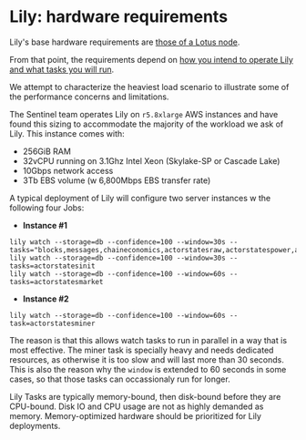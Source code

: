 # Lily: hardware requirements

Lily's base hardware requirements are
[those of a Lotus node](https://docs.filecoin.io/get-started/lotus/installation/#minimal-requirements).

From that point, the requirements depend on
[how you intend to operate Lily and what tasks you will run](operation.md).

We attempt to characterize the heaviest load scenario to illustrate some of
the performance concerns and limitations.

The Sentinel team operates Lily on `r5.8xlarge` AWS instances and have found
this sizing to accommodate the majority of the workload we ask of Lily. This
instance comes with:

- 256GiB RAM
- 32vCPU running on 3.1Ghz Intel Xeon (Skylake-SP or Cascade Lake)
- 10Gbps network access
- 3Tb EBS volume (w 6,800Mbps EBS transfer rate)

A typical deployment of Lily will configure two server instances w the
following four Jobs:

  * **Instance #1**

```
lily watch --storage=db --confidence=100 --window=30s --tasks="blocks,messages,chaineconomics,actorstatesraw,actorstatespower,actorstatesreward,actorstatesmultisig,msapprovals"
lily watch --storage=db --confidence=100 --window=30s --tasks=actorstatesinit
lily watch --storage=db --confidence=100 --window=60s --tasks=actorstatesmarket
```

  * **Instance #2**

```
lily watch --storage=db --confidence=100 --window=60s --task=actorstatesminer
```

The reason is that this allows watch tasks to run in parallel in a way that is
most effective. The miner task is specially heavy and needs dedicated
resources, as otherwise it is too slow and will last more than 30
seconds. This is also the reason why the `window` is extended to 60 seconds in
some cases, so that those tasks can occassionaly run for longer.

Lily Tasks are typically memory-bound, then disk-bound before they are
CPU-bound. Disk IO and CPU usage are not as highly demanded as
memory. Memory-optimized hardware should be prioritized for Lily deployments.
